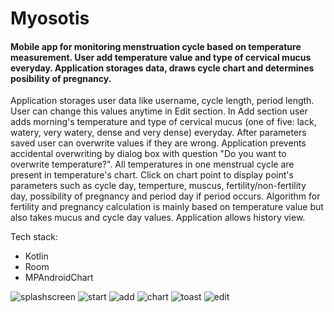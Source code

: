 <h1 align="justify"> Myosotis </h1>

#### Mobile app for monitoring menstruation cycle based on temperature measurement. User add temperature value and type of cervical mucus everyday. Application storages data, draws cycle chart and determines posibility of pregnancy.

Application storages user data like username, cycle length, period length. User can change this values anytime in
Edit section. In Add section user adds morning's temperature and type of cervical mucus (one of five: lack, watery,
very watery, dense and very dense) everyday. After parameters saved user can overwrite values if they are wrong.
Application prevents accidental overwriting by dialog box with question "Do you want to overwrite temperature?".
All temperatures in one menstrual cycle are present in temperature's chart. Click on chart point to display point's
parameters such as cycle day, temperture, muscus, fertility/non-fertility day, possibility of pregnancy and period
day if period occurs. Algorithm for fertility and pregnancy calculation is mainly based on temperature value
but also takes mucus and cycle day values. Application allows history view.

Tech stack:
* Kotlin
* Room
* MPAndroidChart

![splashscreen] ![start]
![add] ![chart]
![toast] ![edit]

[add]: https://github.com/kingabulska/myosotis/blob/master/img/add.PNG
[edit]: https://github.com/kingabulska/myosotis/blob/master/img/edit.PNG
[chart]: https://github.com/kingabulska/myosotis/blob/master/img/chart.PNG
[start]: https://github.com/kingabulska/myosotis/blob/master/img/start.PNG
[toast]: https://github.com/kingabulska/myosotis/blob/master/img/toast.PNG
[splashscreen]: https://github.com/kingabulska/myosotis/blob/master/img/splash%20sceen.PNG

